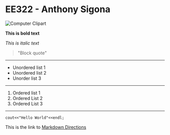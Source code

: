 # EE322 - Anthony Sigona

![Computer Clipart](https://github.com/AnthonySigona/EE332/assets/117102220/e04067fe-c659-42b7-8443-d569c99c8485)

**This is bold text**

_This is italic text_

> "Block quote"
---
* Unordered list 1
* Unordered list 2
* Unorder list 3
---
1. Ordered list 1
2. Ordered List 2
3. Ordered List 3
---
```
cout<<"Hello World"<<endl;
```

This is the link to [Markdown Directions](https://docs.github.com/en/get-started/writing-on-github/getting-started-with-writing-and-formatting-on-github/basic-writing-and-formatting-syntax)

